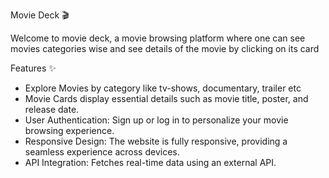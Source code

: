 Movie Deck 🎬

Welcome to movie deck, a movie browsing platform where one can see movies categories wise and see details of the movie by clicking on its card

Features ✨
- Explore Movies by category like tv-shows, documentary, trailer etc
- Movie Cards display essential details such as movie title, poster, and release date.
- User Authentication: Sign up or log in to personalize your movie browsing experience.
- Responsive Design: The website is fully responsive, providing a seamless experience across devices.
- API Integration: Fetches real-time data using an external API.
